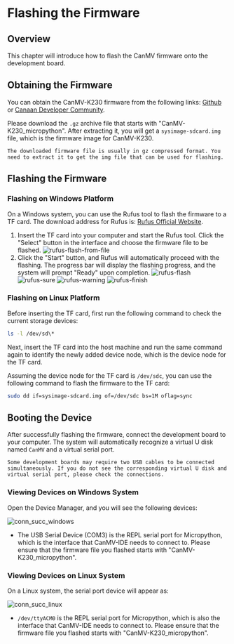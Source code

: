 # Flashing the Firmware

## Overview

This chapter will introduce how to flash the CanMV firmware onto the development board.

## Obtaining the Firmware

You can obtain the CanMV-K230 firmware from the following links: [Github](https://github.com/kendryte/k230_canmv/releases) or [Canaan Developer Community](https://www.kendryte.com/resource).

Please download the `.gz` archive file that starts with "CanMV-K230_micropython". After extracting it, you will get a `sysimage-sdcard.img` file, which is the firmware image for CanMV-K230.

```{admonition} Note
The downloaded firmware file is usually in gz compressed format. You need to extract it to get the img file that can be used for flashing.
```

## Flashing the Firmware

### Flashing on Windows Platform

On a Windows system, you can use the Rufus tool to flash the firmware to a TF card. The download address for Rufus is: [Rufus Official Website](http://rufus.ie/downloads/).

1. Insert the TF card into your computer and start the Rufus tool. Click the "Select" button in the interface and choose the firmware file to be flashed.
   ![rufus-flash-from-file](../../zh/userguide/images/rufus_select.png)
1. Click the "Start" button, and Rufus will automatically proceed with the flashing. The progress bar will display the flashing progress, and the system will prompt "Ready" upon completion.
   ![rufus-flash](../../zh/userguide/images/rufus_start.png)
   ![rufus-sure](../../zh/userguide/images/rufus_sure.png)
   ![rufus-warning](../../zh/userguide/images/rufus_warning.png)
   ![rufus-finish](../../zh/userguide/images/rufus_finish.png)

### Flashing on Linux Platform

Before inserting the TF card, first run the following command to check the current storage devices:

```bash
ls -l /dev/sd\*
```

Next, insert the TF card into the host machine and run the same command again to identify the newly added device node, which is the device node for the TF card.

Assuming the device node for the TF card is `/dev/sdc`, you can use the following command to flash the firmware to the TF card:

```bash
sudo dd if=sysimage-sdcard.img of=/dev/sdc bs=1M oflag=sync
```

## Booting the Device

After successfully flashing the firmware, connect the development board to your computer. The system will automatically recognize a virtual U disk named `CanMV` and a virtual serial port.

```{note}
Some development boards may require two USB cables to be connected simultaneously. If you do not see the corresponding virtual U disk and virtual serial port, please check the connections.
```

### Viewing Devices on Windows System

Open the Device Manager, and you will see the following devices:

![conn_succ_windows](../../zh/userguide/images/canmv_connect_succ_windows.png)

- The USB Serial Device (COM3) is the REPL serial port for Micropython, which is the interface that CanMV-IDE needs to connect to. Please ensure that the firmware file you flashed starts with "CanMV-K230_micropython".

### Viewing Devices on Linux System

On a Linux system, the serial port device will appear as:

![conn_succ_linux](../../zh/userguide/images/canmv_connect_succ_linux.png)

- `/dev/ttyACM0` is the REPL serial port for Micropython, which is also the interface that CanMV-IDE needs to connect to. Please ensure that the firmware file you flashed starts with "CanMV-K230_micropython".
